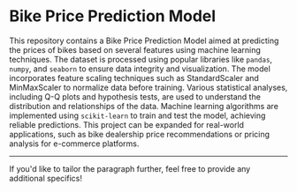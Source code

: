 # Bike Price Prediction Model

This repository contains a Bike Price Prediction Model aimed at predicting the prices of bikes based on several features using machine learning techniques. The dataset is processed using popular libraries like `pandas`, `numpy`, and `seaborn` to ensure data integrity and visualization. The model incorporates feature scaling techniques such as StandardScaler and MinMaxScaler to normalize data before training. Various statistical analyses, including Q-Q plots and hypothesis tests, are used to understand the distribution and relationships of the data. Machine learning algorithms are implemented using `scikit-learn` to train and test the model, achieving reliable predictions. This project can be expanded for real-world applications, such as bike dealership price recommendations or pricing analysis for e-commerce platforms. 

---

If you'd like to tailor the paragraph further, feel free to provide any additional specifics!
